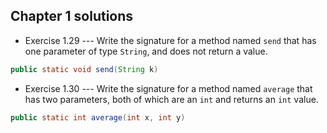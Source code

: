 
## Chapter 1 solutions

* Exercise 1.29 --- Write the signature for a method named ``send`` that has one parameter of type ``String``, and does not return a value.

```java
public static void send(String k)
```

* Exercise 1.30 --- Write the signature for a method named ``average`` that has two parameters, both of which are an ``int`` and returns an ``int`` value.

```java
public static int average(int x, int y)
```
